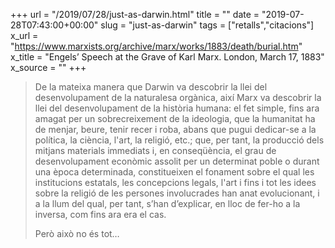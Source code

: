 +++
url = "/2019/07/28/just-as-darwin.html"
title = ""
date = "2019-07-28T07:43:00+00:00"
slug = "just-as-darwin"
tags = ["retalls","citacions"]
x_url = "https://www.marxists.org/archive/marx/works/1883/death/burial.htm"
x_title = "Engels’ Speech at the Grave of Karl Marx. London, March 17, 1883"
x_source = ""
+++

> De la mateixa manera que Darwin va descobrir la llei del desenvolupament de la naturalesa orgànica, així Marx va descobrir la llei del desenvolupament de la història humana: el fet simple, fins ara amagat per un sobrecreixement de la ideologia, que la humanitat ha de menjar, beure, tenir recer i roba, abans que pugui dedicar-se a la política, la ciència, l'art, la religió, etc.; que, per tant, la producció dels mitjans materials immediats i, en conseqüència, el grau de desenvolupament econòmic assolit per un determinat poble o durant una època determinada, constitueixen el fonament sobre el qual les institucions estatals, les concepcions legals, l'art i fins i tot les idees sobre la religió de les persones involucrades han anat evolucionant, i a la llum del qual, per tant, s’han d’explicar, en lloc de fer-ho a la inversa, com fins ara era el cas.
> 
> Però això no és tot…
